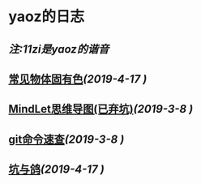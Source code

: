 # yaoz的日志
_注:11zi是yaoz的谐音_
---

## [常见物体固有色](./source/intrinsic_color.md)_(2019-4-17 )_

## [MindLet思维导图(已弃坑)](./source/mindlet.md)_(2019-3-8 )_

## [git命令速查](./source/git.md)_(2019-3-8 )_

## [坑与鸽](./source/gloves/stand_pit_up.md)_(2019-4-17 )_